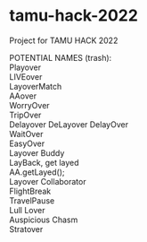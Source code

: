 # tamu-hack-2022
Project for TAMU HACK 2022


POTENTIAL NAMES (trash):  
Playover  
LIVEover  
LayoverMatch  
AAover  
WorryOver  
TripOver  
Delayover DeLayover DelayOver  
WaitOver  
EasyOver  
Layover Buddy  
LayBack, get layed  
AA.getLayed();  
Layover Collaborator  
FlightBreak  
TravelPause  
Lull Lover  
Auspicious Chasm  
Stratover  
